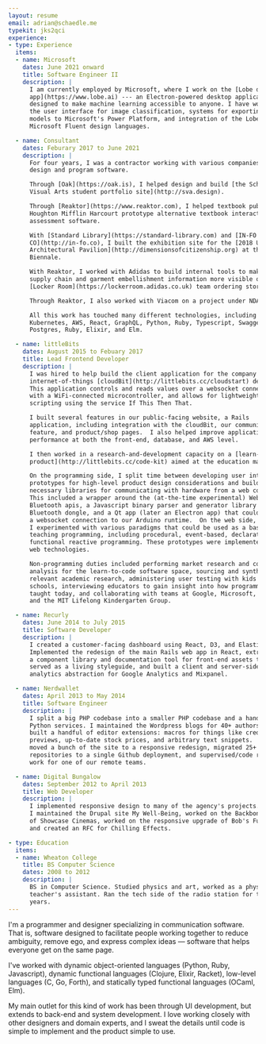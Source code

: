```yaml
---
layout: resume
email: adrian@schaedle.me
typekit: jks2qci
experience:
- type: Experience
  items:
  - name: Microsoft
    dates: June 2021 onward
    title: Software Engineer II
    description: |
      I am currently employed by Microsoft, where I work on the [Lobe desktop
      app](https://www.lobe.ai) --- an Electron-powered desktop application
      designed to make machine learning accessible to anyone. I have worked on
      the user interface for image classification, systems for exporting ONNX
      models to Microsoft's Power Platform, and integration of the Lobe and
      Microsoft Fluent design languages.

  - name: Consultant
    dates: Feburary 2017 to June 2021
    description: |
      For four years, I was a contractor working with various companies to
      design and program software.

      Through [Oak](https://oak.is), I helped design and build [the School for
      Visual Arts student portfolio site](http://sva.design).

      Through [Reaktor](https://www.reaktor.com), I helped textbook publisher
      Houghton Mifflin Harcourt prototype alternative textbook interactions and
      assessment software.

      With [Standard Library](https://standard-library.com) and [IN-FO
      CO](http://in-fo.co), I built the exhibition site for the [2018 US
      Architectural Pavilion](http://dimensionsofcitizenship.org) at the Venice
      Biennale.

      With Reaktor, I worked with Adidas to build internal tools to make
      supply chain and garment embellishment information more visible on their
      [Locker Room](https://lockerroom.adidas.co.uk) team ordering storefront.

      Through Reaktor, I also worked with Viacom on a project under NDA.

      All this work has touched many different technologies, including
      Kubernetes, AWS, React, GraphQL, Python, Ruby, Typescript, Swagger, gRPC,
      Postgres, Ruby, Elixir, and Elm.

  - name: littleBits
    dates: August 2015 to Febuary 2017
    title: Lead Frontend Developer
    description: |
      I was hired to help build the client application for the company's
      internet-of-things [cloudBit](http://littlebits.cc/cloudstart) device.
      This application controls and reads values over a websocket connection
      with a WiFi-connected microcontroller, and allows for lightweight
      scripting using the service If This Then That.

      I built several features in our public-facing website, a Rails
      application, including integration with the cloudBit, our community upload
      feature, and product/shop pages.  I also helped improve application
      performance at both the front-end, database, and AWS level.

      I then worked in a research-and-development capacity on a [learn-to-code
      product](http://littlebits.cc/code-kit) aimed at the education market.

      On the programming side, I split time between developing user interface
      prototypes for high-level product design considerations and building out
      necessary libraries for communicating with hardware from a web context.
      This included a wrapper around the (at-the-time experimental) Web
      Bluetooth apis, a Javascript binary parser and generator library for a USB
      Bluetooth dongle, and a Qt app (later an Electron app) that could provide
      a websocket connection to our Arduino runtime.  On the web side,
      I experimented with various paradigms that could be used as a basis for
      teaching programming, including procedural, event-based, declarative, and
      functional reactive programming. These prototypes were implemented using
      web technologies.

      Non-programming duties included performing market research and competitive
      analysis for the learn-to-code software space, sourcing and synthesizing
      relevant academic research, administering user testing with kids in public
      schools, interviewing educators to gain insight into how programming is
      taught today, and collaborating with teams at Google, Microsoft, Apple,
      and the MIT Lifelong Kindergarten Group.

  - name: Recurly
    dates: June 2014 to July 2015
    title: Software Developer
    description: |
      I created a customer-facing dashboard using React, D3, and Elasticsearch.
      Implemented the redesign of the main Rails web app in React, extracted
      a component library and documentation tool for front-end assets that
      served as a living styleguide, and built a client and server-side
      analytics abstraction for Google Analytics and Mixpanel.

  - name: Nerdwallet
    dates: April 2013 to May 2014
    title: Software Engineer
    description: |
      I split a big PHP codebase into a smaller PHP codebase and a handful of
      Python services. I maintained the Wordpress blogs for 40+ authors, and
      built a handful of editor extensions: macros for things like credit card
      previews, up-to-date stock prices, and arbitrary text snippets.  I also
      moved a bunch of the site to a responsive redesign, migrated 25+
      repositories to a single Github deployment, and supervised/code reviewed
      work for one of our remote teams.

  - name: Digital Bungalow
    dates: September 2012 to April 2013
    title: Web Developer
    description: |
      I implemented responsive design to many of the agency's projects.
      I maintained the Drupal site My Well-Being, worked on the Backbone rewrite
      of Showcase Cinemas, worked on the responsive upgrade of Bob's Furniture,
      and created an RFC for Chilling Effects.

- type: Education
  items:
  - name: Wheaton College
    title: BS Computer Science
    dates: 2008 to 2012
    description: |
      BS in Computer Science. Studied physics and art, worked as a physics
      teacher's assistant. Ran the tech side of the radio station for three
      years.
---
```


I'm a programmer and designer specializing in communication software. That is,
software designed to facilitate people working together to reduce ambiguity,
remove ego, and express complex ideas — software that helps everyone get on the
same page.

I've worked with dynamic object-oriented languages (Python, Ruby, Javascript),
dynamic functional languages (Clojure, Elixir, Racket), low-level languages (C,
Go, Forth), and statically typed functional languages (OCaml, Elm).

My main outlet for this kind of work has been through UI development, but
extends to back-end and system development. I love working closely with other
designers and domain experts, and I sweat the details until code is simple to
implement and the product simple to use.
